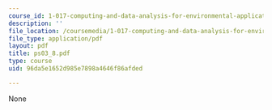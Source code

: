 ```yaml
---
course_id: 1-017-computing-and-data-analysis-for-environmental-applications-fall-2003
description: ''
file_location: /coursemedia/1-017-computing-and-data-analysis-for-environmental-applications-fall-2003/96da5e1652d985e7898a4646f86afded_ps03_8.pdf
file_type: application/pdf
layout: pdf
title: ps03_8.pdf
type: course
uid: 96da5e1652d985e7898a4646f86afded

---
```

None